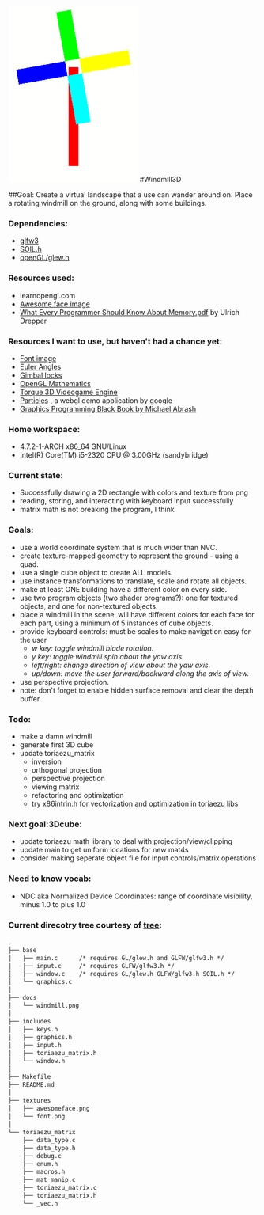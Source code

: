 ![windmill](docs/windmill.png)
#Windmill3D

##Goal: Create a virtual landscape that a use can wander around on. Place a rotating windmill on the ground, along with some buildings.

### Dependencies:
- [glfw3](https://www.archlinux.org/packages/community/x86_64/glfw-x11/)
- [SOIL.h](https://www.archlinux.org/packages/community/i686/soil/)
- [openGL/glew.h](https://www.archlinux.org/packages/extra/x86_64/glew/)

### Resources used:
- learnopengl.com
- [Awesome face image](http://learnopengl.com/img/textures/awesomeface.png)
- [What Every Programmer Should Know About Memory.pdf](https://www.google.com/search?q=What+every+programmer+should+know+about+memory) by Ulrich Drepper

### Resources I want to use, but haven't had a chance yet:
- [Font image](http://webglfundamentals.org/webgl/resources/8x8-font.png)
- [Euler Angles](https://en.wikipedia.org/wiki/Aircraft_principal_axes)
- [Gimbal locks](https://en.wikipedia.org/wiki/Gimbal_lock)
- [OpenGL Mathematics](https://github.com/g-truc/glm)
- [Torque 3D Videogame Engine](https://github.com/GarageGames/Torque3D)
- [Particles](https://www.khronos.org/registry/webgl/sdk/demos/google/particles/)
  , a webgl demo application by google
- [Graphics Programming Black Book by Michael Abrash](https://github.com/mcmihai/GPBB)

### Home workspace:
- 4.7.2-1-ARCH x86_64 GNU/Linux
- Intel(R) Core(TM) i5-2320 CPU @ 3.00GHz (sandybridge)

### Current state:
- Successfully drawing a 2D rectangle with colors and texture from png
- reading, storing, and interacting with keyboard input successfully
- matrix math is not breaking the program, I think

### Goals:
- use a world coordinate system that is much wider than NVC.
- create texture-mapped geometry to represent the ground - using a quad.
- use a single cube object to create ALL models.
- use instance transformations to translate, scale and rotate all objects.
- make at least ONE building have a different color on every side.
- use two program objects (two shader programs?): one for textured objects,
  and one for non-textured objects.
- place a windmill in the scene: will have different colors for each face for
  each part, using a minimum of 5 instances of cube objects.
- provide keyboard controls: must be scales to make navigation easy for the user
    - *w key: toggle windmill blade rotation.*
    - *y key: toggle windmill spin about the yaw axis.*
    - *left/right: change direction of view about the yaw axis.*
    - *up/down: move the user forward/backward along the axis of view.*
- use perspective projection.
- note: don't forget to enable hidden surface removal and clear the depth buffer.

### Todo:
- make a damn windmill
- generate first 3D cube
- update toriaezu_matrix
    - inversion
    - orthogonal projection
    - perspective projection
    - viewing matrix
    - refactoring and optimization
    - try x86intrin.h for vectorization and optimization in toriaezu libs

### Next goal:3Dcube:
- update toriaezu math library to deal with projection/view/clipping
- update main to get uniform locations for new mat4s
- consider making seperate object file for input controls/matrix operations

### Need to know vocab:
- NDC aka Normalized Device Coordinates: range of coordinate visibility,
  minus 1.0 to plus 1.0

### Current direcotry tree courtesy of [tree](http://mama.indstate.edu/users/ice/tree/):
```
.
├── base
│   ├── main.c      /* requires GL/glew.h and GLFW/glfw3.h */
│   ├── input.c     /* requires GLFW/glfw3.h */
│   ├── window.c    /* requires GL/glew.h GLFW/glfw3.h SOIL.h */
│   └── graphics.c
│
├── docs
│   └── windmill.png
│
├── includes
│   ├── keys.h
│   ├── graphics.h
│   ├── input.h
│   ├── toriaezu_matrix.h
│   └── window.h
│
├── Makefile
├── README.md
│
├── textures
│   ├── awesomeface.png
│   └── font.png
│
└── toriaezu_matrix
    ├── data_type.c
    ├── data_type.h
    ├── debug.c
    ├── enum.h
    ├── macros.h
    ├── mat_manip.c
    ├── toriaezu_matrix.c
    ├── toriaezu_matrix.h
    └── _vec.h
```
